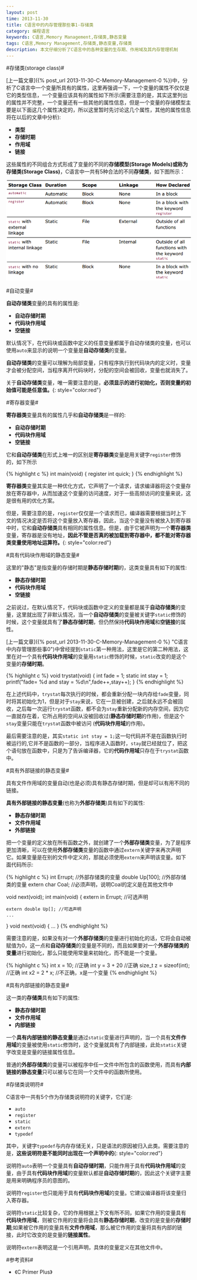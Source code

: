 ```yaml
---
layout: post
time: 2013-11-30
title: C语言中的内存管理那些事1-存储类
category: 编程语言
keywords: C语言,Memory Management,存储类,静态变量
tags: C语言,Memory Management,存储类,静态变量,存储类
description: 本文仔细分析了C语言中的各种变量的生存期、作用域及其内存管理机制
---
```

#存储类(storage class)#

[上一篇文章]({% post_url 2013-11-30-C-Memory-Management-0  %})中，分析了C语言中一个变量所具有的属性，这里再强调一下，一个变量的属性不仅仅是它的类型信息，一个变量应该具有的属性如下所示(需要注意的是，其实这里列出的属性并不完整，一个变量还有一些其他的属性信息，但是一个变量的存储模型主要是以下面这几个属性决定的，所以这里暂时先讨论这几个属性，其他的属性信息将在以后的文章中分析):

- **类型**
- **存储时期**
- **作用域**
- **链接**

这些属性的不同组合方式形成了变量的不同的**存储模型(Storage Models)**或称为**存储类(Storage Class)**，C语言中一共有5种合法的不同**存储类**，如下图所示：

![](/assets/image/posts/2013-11-30-C-Memory-Management-1.png)

#自动变量#

**自动存储类**变量的具有的属性是:

- **自动存储时期**
- **代码块作用域**
- **空链接**

默认情况下，在代码块或函数中定义的任意变量都属于自动存储类的变量，也可以使用`auto`来显示的说明一个变量是**自动存储类**的变量。

**自动存储类**的变量可以理解为局部变量，只有程序执行到代码块内的定义时，变量才会被分配空间，当程序离开代码块时，分配的空间会被回收，变量也就消失了。

关于**自动存储类**变量，唯一需要注意的是，**必须显示的进行初始化，否则变量的初始值可能是任意值。**{: style="color:red"}


#寄存器变量#

**寄存器类**变量具有的属性几乎和**自动存储类**是一样的:

- **自动存储时期**
- **代码块作用域**
- **空链接**

它和**自动存储类**在形式上唯一的区别是**寄存器类**变量是用关键字`register`修饰的，如下所示

{% highlight c %}
int main(void)
{
    register int quick;
}
{% endhighlight %}

**寄存器类**变量其实是一种优化方式，它声明了一个请求，请求编译器将这个变量存放在寄存器中，从而加速这个变量的访问速度，对于一些高频访问的变量来说，这是很有用的优化方案。

但是，需要注意的是，`register`仅仅是一个请求而已，编译器需要根据当时上下文的情况决定是否将这个变量放入寄存器，因此，当这个变量没有被放入到寄存器中时，它和**自动存储类**具有相同的属性信息。但是，由于它被声明为一个**寄存器类**变量，寄存器是没有地址，**因此不管是否真的被加载到寄存器中，都不能对寄存器类变量使用地址运算符。**{: style="color:red"}


#具有代码块作用域的静态变量#

这里的"静态"是指变量的存储时期是**静态存储时期**的，这类变量具有如下的属性:

- **静态存储时期**
- **代码块作用域**
- **空链接**

之前说过，在默认情况下，代码块或函数中定义的变量都是属于**自动存储类**的变量，这里就出现了非默认情况，当一个**自动存储类**的变量被关键字`static`修饰的时候，这个变量就具有了**静态存储时期**，但仍然保持**代码块作用域**和**空链接**的属性。

[上一篇文章]({% post_url 2013-11-30-C-Memory-Management-0  %} "C语言中内存管理那些事0")中曾经提到`static`第一种用法，这里是它的第二种用法，这里在对一个具有**代码块作用域**的变量用`static`修饰的时候，`static`改变的是这个变量的**存储时期**。


{% highlight c %}
void trystat(void)
{
    int fade = 1;
    static int stay = 1;
    printf("fade= %d and stay = %d\n",fade++,stay++);
}
{% endhighlight %}

在上述代码中，`trystat`每次执行的时候，都会重新分配一块内存给`fade`变量，同时将其初始化为1，但是对于`stay`来说，它在一旦被创建，之后就永远不会被回收，之后每一次运行`trystat`函数，都不会为`stay`重新分配新的内存空间，因为它一直就存在着，它所占用的空间从没被回收过(**静态存储时期**的作用)，但是这个`stay`变量只能在`trystat`函数中被访问 (**代码块作用域**的作用)。

最后需要注意的是，其实`static int stay = 1;`这一句代码并不是在函数执行时被运行的,它并不是函数的一部分，当程序进入函数时，`stay`就已经就位了，把这个语句放在函数中，只是为了告诉编译器，它的**代码作用域**只存在于`trystat`函数中。


#具有外部链接的静态变量#

具有文件作用域的变量自动(也是必须)具有静态存储时期，但是却可以有用不同的链接。

**具有外部链接的静态变量**(也称为**外部存储类**)具有如下的属性:

- **静态存储时期**
- **文件作用域**
- **外部链接**

把一个变量的定义放在所有函数之外，就创建了一个**外部存储类**变量，为了是程序更加清晰，可以在使用**外部存储类**变量的函数中通过`extern`关键字来再次声明它。如果变量是在别的文件中定义的，那就必须使用`extern`来声明该变量。如下面代码所示:

{% highlight  c %}
int Errupt;         //外部存储类的变量
double Up[100];     //外部存储类的变量
extern char Coal;   //必须声明，说明Coal的定义是在其他文件中

void next(void);
int main(void)
{
    extern in Errupt;   //可选声明

    extern double Up[]; //可选声明
    ...
}
void next(void)
{
    ...
}
{% endhighlight %}

需要注意的是，如果没有对一个**外部存储类**的变量进行初始化的话，它将会自动被赋值为0，这一点和**自动存储类**的变量是不同的，而且如果要对一个**外部存储类的变量**进行初始化，那么只能使用常量来初始化，而不能是一个变量。

{% highlight c %}
int x = 10;     //正确
int y = 3 + 20  //正确
size_t z = sizeof(int);  //正确
int x2 = 2 * x;     //不正确，x是一个变量
{% endhighlight %}


#具有内部链接的静态变量#

这一类的**存储类**具有如下的属性:

- **静态存储时期**
- **文件作用域**
- **内部链接**

一个**具有内部链接的静态变量**是通过`static`变量进行声明的，当一个具有**文件作用域**的变量被使用`static`修饰时，这个变量就具有了内部链接，此处`static`关键字改变是变量的链接属性信息。

普通的**外部存储类**的变量可以被程序中任一文件中所包含的函数使用，而具有**内部链接的静态变量**只可以被与它在同一个文件中的函数所使用。

#存储类说明符#

C语言中一共有5个作为存储类说明符的关键字，它们是:

- `auto`
- `register`
- `static`
- `extern`
- `typedef`

其中，关键字`typedef`与内存存储无关，只是语法的原因被归入此类。需要注意的是，**这些说明符是不能同时出现在一个声明中的**{: style="color:red"}

说明符`auto`表明一个变量具有**自动存储时期**，只能作用于具有**代码块作用域**的变量，由于具有**代码块作用域**的变量默认都是**自动存储时期**的，因此这个关键字主要是用来明确程序员的意图的。

说明符`register`也只能用于具有**代码块作用域**的变量。它建议编译器将该变量归入寄存器。

说明符`static`比较复杂，它的作用根据上下文有所不同，如果它作用的变量具有**代码块作用域**，则被它作用的变量将会具有**静态存储时期**，改变的是变量的**存储时期**;如果被它作用的变量具有**文件作用域**，那么被它作用的变量将具有内部的链接，此时它改变的是变量的**链接属性**。

说明符`extern`表明这是一个引用声明，具体的变量定义在其他文件中。

#参考资料#

- 《C Primer Plus》
